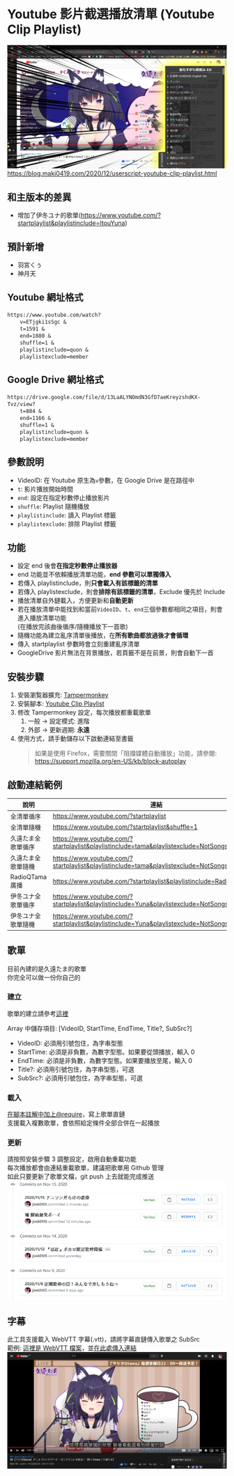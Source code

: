 ﻿# Youtube 影片截選播放清單 (Youtube Clip Playlist)

![pic](pic/demo.png)
https://blog.maki0419.com/2020/12/userscript-youtube-clip-playlist.html

## 和主版本的差異
-   增加了伊冬ユナ的歌單(https://www.youtube.com/?startplaylist&playlistinclude=ItouYuna)

## 預計新增
-   羽宮くぅ
-   神月天

## Youtube 網址格式

    https://www.youtube.com/watch?
    	v=ETjgki1sSgc &
    	t=1591 &
    	end=1880 &
    	shuffle=1 &
    	playlistinclude=quon &
    	playlistexclude=member

## Google Drive 網址格式

    https://drive.google.com/file/d/13LaALYNOmdN3GfD7aeKreyzshdKX-Tvz/view?
    	t=884 &
    	end=1166 &
    	shuffle=1 &
    	playlistinclude=quon &
    	playlistexclude=member

## 參數說明

-   VideoID: 在 Youtube 原生為`v`參數，在 Google Drive 是在路徑中
-   `t`: 影片播放開始時間
-   `end`: 設定在指定秒數停止播放影片
-   `shuffle`: Playlist 隨機播放
-   `playlistinclude`: 讀入 Playlist 標籤
-   `playlistexclude`: 排除 Playlist 標籤

## 功能

-   設定 end 後會**在指定秒數停止播放器**
-   end 功能並不依賴播放清單功能，**end 參數可以單獨傳入**
-   若傳入 playlistinclude，則**只會載入有該標籤的清單**
-   若傳入 playlistexclude，則會**排除有該標籤的清單**，Exclude 優先於 Include
-   播放清單自外鏈載入，方便更新和**自動更新**
-   若在播放清單中能找到和當前`VideoID`、`t`、`end`三個參數都相同之項目，則會進入播放清單功能 \
    (在播放完該曲後循序/隨機播放下一首歌)
-   隨機功能為建立亂序清單後播放，在**所有歌曲都放過後才會循環**
-   傳入 startplaylist 參數時會立刻重建亂序清單
-   GoogleDrive 影片無法在背景播放，若頁籤不是在前景，則會自動下一首

## 安裝步驟

1. 安裝瀏覧器擴充: [Tampermonkey](https://www.tampermonkey.net/)
2. 安裝腳本: [Youtube Clip Playlist](https://github.com/jim60105/YoutubeClipPlaylist/raw/master/YoutubeClipPlaylist.user.js)
3. 修改 Tampermonkey 設定，每次播放都重載歌單
    1. 一般 → 設定模式: 進階
    2. 外部 → 更新週期: **永遠**
4. 使用方式，請手動儲存以下啟動連結至書籤
    > 如果是使用 Firefox，需要關閉「阻擋媒體自動播放」功能，請參閱: \
    > https://support.mozilla.org/en-US/kb/block-autoplay

## 啟動連結範例

| 說明               | 連結                                                                                           |
| ------------------ | ---------------------------------------------------------------------------------------------- |
| 全清單循序         | https://www.youtube.com/?startplaylist                                                         |
| 全清單隨機         | https://www.youtube.com/?startplaylist&shuffle=1                                               |
| 久遠たま全歌單循序 | https://www.youtube.com/?startplaylist&playlistinclude=tama&playlistexclude=NotSongs           |
| 久遠たま全歌單隨機 | https://www.youtube.com/?startplaylist&playlistinclude=tama&playlistexclude=NotSongs&shuffle=1 |
| RadioQTama 廣播    | https://www.youtube.com/?startplaylist&playlistinclude=RadioQTama                              |
| 伊冬ユナ全歌單循序 | https://www.youtube.com/?startplaylist&playlistinclude=Yuna&playlistexclude=NotSongs           |
| 伊冬ユナ全歌單隨機 | https://www.youtube.com/?startplaylist&playlistinclude=Yuna&playlistexclude=NotSongs&shuffle=1 |

<!-- TODO 多標籤邏輯  -->
<!-- |久遠たま歌單(排除會限)|https://www.youtube.com/?startplaylist&playlistinclude=tama&playlistexclude=member| -->

## 歌單

目前內建的是久遠たま的歌單\
你完全可以做一份你自己的

### 建立

歌單的建立請參考[這裡](https://github.com/jim60105/Playlists/blob/master/QuonTama/QuonTamaSongList.js)

Array 中儲存項目: [VideoID, StartTime, EndTime, Title?, SubSrc?]

-   VideoID: 必須用引號包住，為字串型態
-   StartTime: 必須是非負數，為數字型態。如果要從頭播放，輸入 0
-   EndTime: 必須是非負數，為數字型態。如果要播放至尾，輸入 0
-   Title?: 必須用引號包住，為字串型態，可選
-   SubSrc?: 必須用引號包住，為字串型態，可選

### 載入

[在腳本註解中加上@require](https://github.com/jim60105/YoutubeClipPlaylist/blob/master/YoutubeClipPlaylist.user.js#L16-19)，寫上歌單直鏈\
支援載入複數歌單，會依照給定條件全部合併在一起播放

### 更新

請按照安裝步驟 3 調整設定，啟用自動重載功能\
每次播放都會由連結重載歌單，建議把歌單用 Github 管理\
如此只要更新了歌單文檔，git push 上去就能完成推送
![pic](pic/demo_git.png)

## 字幕

此工具支援載入 WebVTT 字幕(.vtt)，請將字幕直鏈傳入歌單之 SubSrc\
範例: [這裡是 WebVTT 檔案](https://github.com/jim60105/Playlists/blob/master/QuonTama/Sub/RadioQTama/0.vtt)，並[在此處傳入連結](https://github.com/jim60105/Playlists/blob/253d9cf826a54733abb99f874283632270cc4175/QuonTama/QuonTamaRadioQTamaList.js#L23)
![pic](pic/demo_sub.png)
